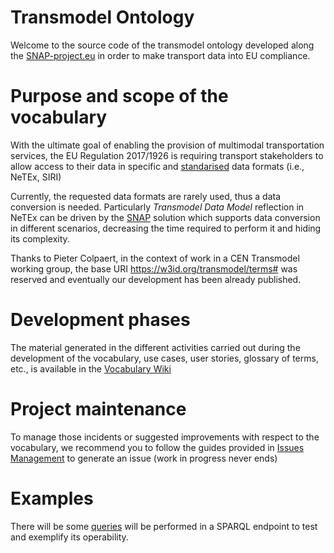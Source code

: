 # Transmodel Ontology

Welcome to the source code of the transmodel ontology developed along the [SNAP-project.eu](https://snap-project.eu) in order to make transport data into EU compliance.


# Purpose and scope of the vocabulary

With the ultimate goal of enabling the provision of multimodal transportation services, the EU Regulation 2017/1926 is requiring transport stakeholders to allow access to their data in specific and [standarised](http://www.transmodel-cen.eu/) data formats (i.e., NeTEx, SIRI) 

Currently, the requested data formats are rarely used, thus a data conversion is needed. Particularly *Transmodel Data Model* reflection in NeTEx can be driven by the [SNAP](https://www.snap-project.eu) solution which supports data conversion in different scenarios, decreasing the time required to perform it and hiding its complexity. 

Thanks to Pieter Colpaert, in the context of work in a CEN Transmodel working group, the base URI https://w3id.org/transmodel/terms# was reserved and eventually our development has been already published.

# Development phases

The material generated in the different activities carried out during the development of the vocabulary, use cases, user stories, glossary of terms, etc., is available in the [Vocabulary Wiki](https://github.com/oeg-upm/transmodel-ontology/wiki)

# Project maintenance

To manage those incidents or suggested improvements with respect to the vocabulary, we recommend you to follow the guides provided in [Issues Management](https://github.com/oeg-upm/transmodel-ontology/wiki/issues-management) to generate an issue (work in progress never ends)

# Examples

There will be some [queries](#) will be performed in a SPARQL endpoint to test and exemplify its operability.

